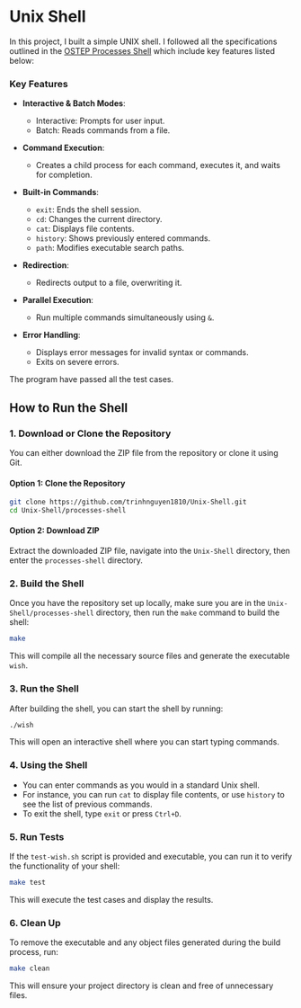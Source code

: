 # Unix Shell




In this project, I built a simple UNIX shell. I followed all the specifications outlined in the [OSTEP Processes Shell](https://github.com/remzi-arpacidusseau/ostep-projects/tree/master/processes-shell) which include key features listed below:
### Key Features

- **Interactive & Batch Modes**: 
  - Interactive: Prompts for user input.
  - Batch: Reads commands from a file.

- **Command Execution**: 
  - Creates a child process for each command, executes it, and waits for completion.

- **Built-in Commands**: 
  - `exit`: Ends the shell session.
  - `cd`: Changes the current directory.
  - `cat`: Displays file contents.
  - `history`: Shows previously entered commands.
  - `path`: Modifies executable search paths.

- **Redirection**: 
  - Redirects output to a file, overwriting it.

- **Parallel Execution**: 
  - Run multiple commands simultaneously using `&`.

- **Error Handling**: 
  - Displays error messages for invalid syntax or commands.
  - Exits on severe errors.



The program have passed all the test cases. 


## How to Run the Shell

### 1. Download or Clone the Repository

You can either download the ZIP file from the repository or clone it using Git.

#### Option 1: Clone the Repository
```bash
git clone https://github.com/trinhnguyen1810/Unix-Shell.git
cd Unix-Shell/processes-shell
```

#### Option 2: Download ZIP
 Extract the downloaded ZIP file, navigate into the `Unix-Shell` directory, then enter the `processes-shell` directory.

### 2. Build the Shell
Once you have the repository set up locally, make sure you are in the `Unix-Shell/processes-shell` directory, then run the `make` command to build the shell:
```bash
make
```
This will compile all the necessary source files and generate the executable `wish`.

### 3. Run the Shell
After building the shell, you can start the shell by running:
```bash
./wish
```
This will open an interactive shell where you can start typing commands.

### 4. Using the Shell
- You can enter commands as you would in a standard Unix shell.
- For instance, you can run `cat` to display file contents, or use `history` to see the list of previous commands.
- To exit the shell, type `exit` or press `Ctrl+D`.

### 5. Run Tests
If the `test-wish.sh` script is provided and executable, you can run it to verify the functionality of your shell:
```bash
make test
```
This will execute the test cases and display the results.

### 6. Clean Up
To remove the executable and any object files generated during the build process, run:
```bash
make clean
```
This will ensure your project directory is clean and free of unnecessary files.
